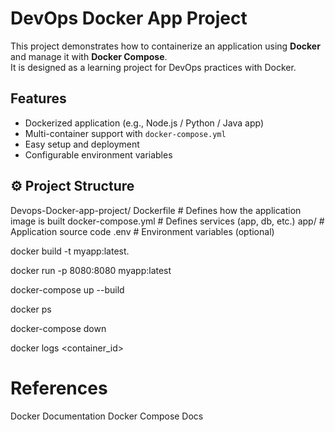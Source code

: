 # DevOps Docker App Project

This project demonstrates how to containerize an application using **Docker** and manage it with **Docker Compose**.  
It is designed as a learning project for DevOps practices with Docker.


##  Features
- Dockerized application (e.g., Node.js / Python / Java app)
- Multi-container support with `docker-compose.yml`
- Easy setup and deployment
- Configurable environment variables

## ⚙️ Project Structure
Devops-Docker-app-project/
 Dockerfile # Defines how the application image is built
 docker-compose.yml # Defines services (app, db, etc.)
 app/ # Application source code
 .env # Environment variables (optional)


docker build -t myapp:latest.

docker run -p 8080:8080 myapp:latest

docker-compose up --build

docker ps

docker-compose down

docker logs <container_id>


# References
Docker Documentation
Docker Compose Docs

